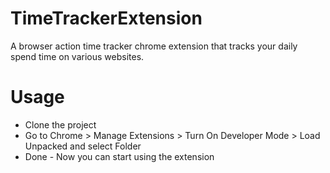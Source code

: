 # TimeTrackerExtension
A browser action time tracker chrome extension that tracks your daily spend time on various websites.

# Usage
- Clone the project
- Go to Chrome > Manage Extensions > Turn On Developer Mode > Load Unpacked and select Folder
- Done - Now you can start using the extension
